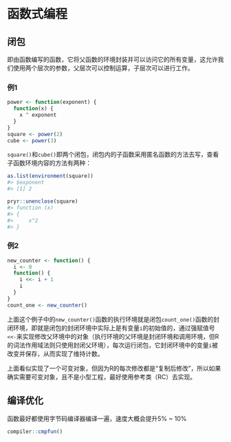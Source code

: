 # 函数式编程

## 闭包

即由函数编写的函数，它将父函数的环境封装并可以访问它的所有变量，这允许我们使用两个层次的参数，父层次可以控制运算，子层次可以进行工作。

### 例1

```R
power <- function(exponent) {
  function(x) {
    x ^ exponent
  }
}
square <- power(2)
cube <- power(3)
```

`square()`和`cube()`即两个闭包，闭包内的子函数采用匿名函数的方法去写，查看子函数环境内容的方法有两种：

```R
as.list(environment(square))
#> $exponent
#> [1] 2

pryr::unenclose(square)
#> function (x)
#> {
#>     x^2
#> }
```

### 例2

```R
new_counter <- function() {
  i <- 0
  function() {
    i <<- i + 1
    i
  }
}
count_one <- new_counter()
```

上面这个例子中的`new_counter()`函数的执行环境就是闭包`count_one()`函数的封闭环境，即就是闭包的封闭环境中实际上是有变量`i`的初始值的，通过强赋值号`<<-`来实现修改父环境中的对象（执行环境的父环境是封闭环境和调用环境，但R的词法作用域法则只使用封闭父环境），每次运行闭包，它封闭环境中的变量`i`被改变并保存，从而实现了维持计数。

上面看似实现了一个可变对象，但因为R的每次修改都是“复制后修改”，所以如果确实需要可变对象，且不是小型工程，最好使用参考类（RC）去实现。

## 编译优化

函数最好都使用字节码编译器编译一遍，速度大概会提升5% ~ 10%

```R
compiler::cmpfun()
```

